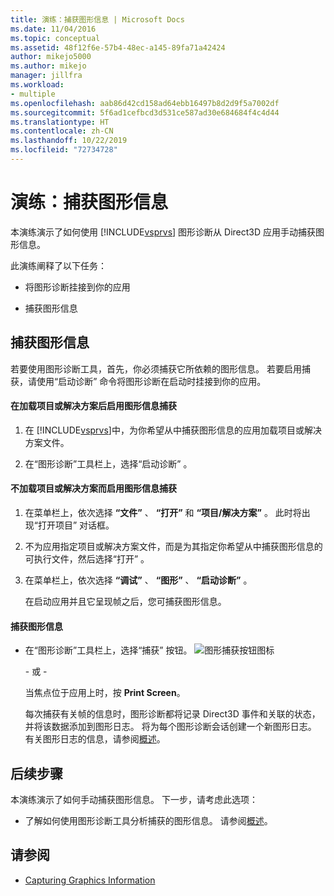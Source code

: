 ```yaml
---
title: 演练：捕获图形信息 | Microsoft Docs
ms.date: 11/04/2016
ms.topic: conceptual
ms.assetid: 48f12f6e-57b4-48ec-a145-89fa71a42424
author: mikejo5000
ms.author: mikejo
manager: jillfra
ms.workload:
- multiple
ms.openlocfilehash: aab86d42cd158ad64ebb16497b8d2d9f5a7002df
ms.sourcegitcommit: 5f6ad1cefbcd3d531ce587ad30e684684f4c4d44
ms.translationtype: HT
ms.contentlocale: zh-CN
ms.lasthandoff: 10/22/2019
ms.locfileid: "72734728"
---
```

# <a name="walkthrough-capturing-graphics-information"></a>演练：捕获图形信息
本演练演示了如何使用 [!INCLUDE[vsprvs](../../code-quality/includes/vsprvs_md.md)] 图形诊断从 Direct3D 应用手动捕获图形信息。

 此演练阐释了以下任务：

- 将图形诊断挂接到你的应用

- 捕获图形信息

## <a name="capturing-graphics-information"></a>捕获图形信息
 若要使用图形诊断工具，首先，你必须捕获它所依赖的图形信息。 若要启用捕获，请使用“启动诊断”  命令将图形诊断在启动时挂接到你的应用。

#### <a name="to-enable-the-capture-of-graphics-information-after-a-project-or-solution-is-loaded"></a>在加载项目或解决方案后启用图形信息捕获

1. 在 [!INCLUDE[vsprvs](../../code-quality/includes/vsprvs_md.md)]中，为你希望从中捕获图形信息的应用加载项目或解决方案文件。

2. 在“图形诊断”工具栏上，选择“启动诊断” 。

#### <a name="to-enable-the-capture-of-graphics-information-without-loading-a-project-or-solution"></a>不加载项目或解决方案而启用图形信息捕获

1. 在菜单栏上，依次选择 **“文件”** 、 **“打开”** 和 **“项目/解决方案”** 。 此时将出现“打开项目”  对话框。

2. 不为应用指定项目或解决方案文件，而是为其指定你希望从中捕获图形信息的可执行文件，然后选择“打开” 。

3. 在菜单栏上，依次选择 **“调试”** 、 **“图形”** 、 **“启动诊断”** 。

   在启动应用并且它呈现帧之后，您可捕获图形信息。

#### <a name="to-capture-graphics-information"></a>捕获图形信息

- 在“图形诊断”工具栏上，选择“捕获”  按钮。 ![图形捕获按钮图标](media/debuggingdirectxgraphics.png "DebuggingDirectXGraphics")

   \- 或 -

   当焦点位于应用上时，按 **Print Screen**。

  每次捕获有关帧的信息时，图形诊断都将记录 Direct3D 事件和关联的状态，并将该数据添加到图形日志。 将为每个图形诊断会话创建一个新图形日志。 有关图形日志的信息，请参阅[概述](overview-of-visual-studio-graphics-diagnostics.md)。

## <a name="next-steps"></a>后续步骤
 本演练演示了如何手动捕获图形信息。 下一步，请考虑此选项：

- 了解如何使用图形诊断工具分析捕获的图形信息。 请参阅[概述](overview-of-visual-studio-graphics-diagnostics.md)。

## <a name="see-also"></a>请参阅
- [Capturing Graphics Information](capturing-graphics-information.md)
